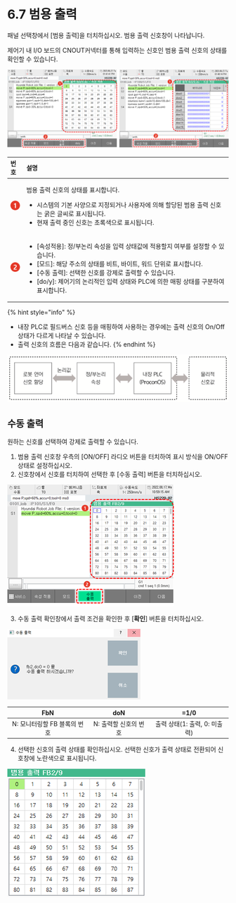 ﻿# 6.7 범용 출력

패널 선택창에서 \[범용 출력\]을 터치하십시오. 범용 출력 신호창이 나타납니다.

제어기 내 I/O 보드의 CNOUT커넥터를 통해 입력하는 신호인 범용 출력 신호의 상태를 확인할 수 있습니다.

![그림 41 범용 출력 신호 - ON/OFF 상태\(좌\) / 값 상태\(우\)](../_assets/tp630/pane-univoutsig-mode.png)

<table>
  <thead>
    <tr>
      <th style="text-align:left">번호</th>
      <th style="text-align:left">설명</th>
    </tr>
  </thead>
  <tbody>
    <tr>
      <td style="text-align:left">
        <img src="../_assets/c1.png" alt/>
      </td>
      <td style="text-align:left">
        <p>범용 출력 신호의 상태를
          표시합니다.</p>
        <ul>
          <li>시스템의 기본 사양으로
            지정되거나 사용자에
            의해 할당된 범용 출력
            신호는 굵은 글씨로 표시됩니다.</li>
          <li>현재 출력 중인 신호는
            초록색으로 표시됩니다.</li>
        </ul>
      </td>
    </tr>
    <tr>
      <td style="text-align:left">
        <img src="../_assets/c2.png" alt/>
      </td>
      <td style="text-align:left">
        <ul>
          <li>[속성적용]: 정/부논리
            속성을 입력 상태값에 적용할지 여부를
            설정할 수 있습니다. </li>
          <li>[모드]: 해당 주소의 상태를 비트, 바이트, 워드 단위로 표시합니다.</li>
          <li>[수동 출력]: 선택한 신호를
            강제로 출력할 수 있습니다.</li>
          <li>[do/y]: 제어기의 논리적인 입력 상태와 PLC에 의한 매핑 상태를 구분하여 표시합니다.</li>
        </ul>
      </td>
    </tr>
  </tbody>
</table>

{% hint style="info" %}
* 내장 PLC로 필드버스 신호 등을 매핑하여 사용하는 경우에는 출력 신호의 On/Off 상태가 다르게 나타날 수 있습니다.
* 출력 신호의 흐름은 다음과 같습니다.
{% endhint %}

![](../_assets/user-input-flow.png)

## 수동 출력

원하는 신호를 선택하여 강제로 출력할 수 있습니다.

1. 범용 출력 신호창 우측의 \[ON/OFF\] 라디오 버튼을 터치하여 표시 방식을 ON/OFF 상태로 설정하십시오.
2. 신호창에서 신호를 터치하여 선택한 후 \[수동 출력\] 버튼을 터치하십시오.

![](../_assets/tp630/pane-univoutsig.png)

3. 수동 출력 확인창에서 출력 조건을 확인한 후 \[**확인**\] 버튼을 터치하십시오.

![](../_assets/tp630/pane-univoutsig-manual.png)

| FbN | doN | =1/0 |
| :---: | :---: | :---: |
| N: 모니터링할 FB 블록의 번호 | N: 출력할 신호의 번호 | 출력 상태\(1: 출력, 0: 미출력\) |

4. 선택한 신호의 출력 상태를 확인하십시오. 선택한 신호가 출력 상태로 전환되어 신호창에 노란색으로 표시됩니다.

![](../_assets/tp630/pane-univoutsig-onoff.png)

